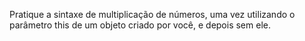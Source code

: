 Pratique a sintaxe de multiplicação de números, uma vez utilizando o parâmetro this de um objeto criado por você, e depois sem ele.